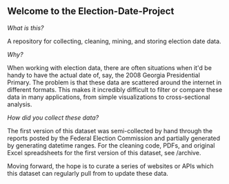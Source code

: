 ## Welcome to the Election-Date-Project

_What is this?_ 

A repository for collecting, cleaning, mining, and storing election date data. 

_Why?_

When working with election data, there are often situations when it'd be handy to have the actual date of, say, the 2008 Georgia Presidential Primary. The problem is that these data are scattered around the internet in different formats. This makes it incredibly difficult to filter or compare these data in many applications, from simple visualizations to cross-sectional analysis. 

_How did you collect these data?_

The first version of this dataset was semi-collected by hand through the reports posted by the Federal Election Commission and partially generated by generating datetime ranges. For the cleaning code, PDFs, and original Excel spreadsheets for the first version of this dataset, see /archive. 

Moving forward, the hope is to curate a series of websites or APIs which this dataset can regularly pull from to update these data. 

